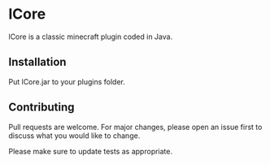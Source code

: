 # lCore

lCore is a classic minecraft plugin coded in Java.

## Installation

Put lCore.jar to your plugins folder.

## Contributing
Pull requests are welcome. For major changes, please open an issue first to discuss what you would like to change.

Please make sure to update tests as appropriate.